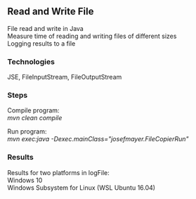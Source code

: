 ## Read and Write File 
File read and write in Java <br />
Measure time of reading and writing files of different sizes <br />
Logging results to a file


### Technologies
JSE, FileInputStream, FileOutputStream


### Steps
Compile program: <br />
*mvn clean compile* <br />

Run program: <br />
*mvn exec:java -Dexec.mainClass="josefmayer.FileCopierRun"* <br />


### Results
Results for two platforms in logFile: <br />
Windows 10 <br />
Windows Subsystem for Linux (WSL Ubuntu 16.04) <br />
